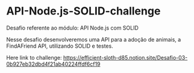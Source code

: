 # API-Node.js-SOLID-challenge
Desafio referente ao módulo: API Node.js com SOLID


Nesse desafio desenvolveremos uma API para a adoção de animais, a FindAFriend API, utilizando SOLID e testes.


Here link to challenge:
https://efficient-sloth-d85.notion.site/Desafio-03-0b927eb32dbd4f21ab40224ffdf6cf19